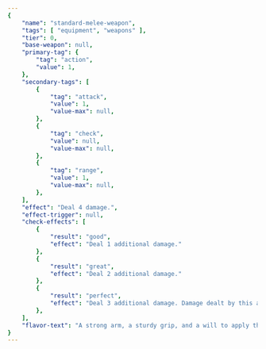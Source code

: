 ```yaml
---
{
	"name": "standard-melee-weapon",
	"tags": [ "equipment", "weapons" ],
	"tier": 0,
	"base-weapon": null,
	"primary-tag": {
		"tag": "action",
		"value": 1,
	},
	"secondary-tags": [
		{
			"tag": "attack",
			"value": 1,
			"value-max": null,
		},
		{
			"tag": "check",
			"value": null,
			"value-max": null,
		},
		{
			"tag": "range",
			"value": 1,
			"value-max": null,
		},
	],
	"effect": "Deal 4 damage.",
	"effect-trigger": null,
	"check-effects": [
		{
			"result": "good",
			"effect": "Deal 1 additional damage."
		},
		{
			"result": "great",
			"effect": "Deal 2 additional damage."
		},
		{
			"result": "perfect",
			"effect": "Deal 3 additional damage. Damage dealt by this ability is piercing damage."
		},
	],
	"flavor-text": "A strong arm, a sturdy grip, and a will to apply them.",
}
---
```

